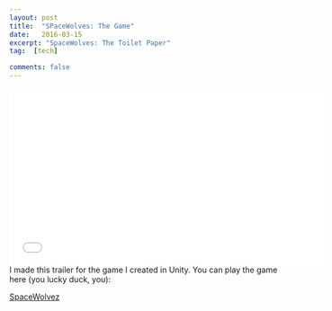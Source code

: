 ```yaml
---
layout: post
title:  "SPaceWolves: The Game"
date:   2016-03-15
excerpt: "SpaceWolves: The Toilet Paper"
tag:  [tech]

comments: false
---
```



<iframe width="560" height="315" src="//www.youtube.com/embed/hdqFQjoV4OQ" frameborder="0"> </iframe>
I made this trailer for the game I created in Unity. You can play the game here (you lucky duck, you):

<a href="https://stevenleelawson.github.io/Spacewolvesbeta/">SpaceWolvez</a>

<!-- <iframe width="854" height="480" src="//www.youtube.com/embed/hdqFQjoV4OQ" frameborder="0" allowfullscreen></iframe> -->
